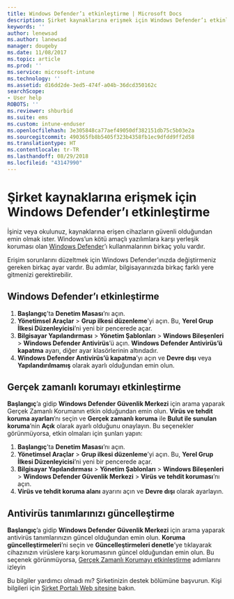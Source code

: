 ```yaml
---
title: Windows Defender’ı etkinleştirme | Microsoft Docs
description: Şirket kaynaklarına erişmek için Windows Defender’ı etkinleştirme hakkında bilgi edinin.
keywords: ''
author: lenewsad
ms.author: lanewsad
manager: dougeby
ms.date: 11/08/2017
ms.topic: article
ms.prod: ''
ms.service: microsoft-intune
ms.technology: ''
ms.assetid: d16dd2de-3ed5-474f-a04b-36dcd350162c
searchScope:
- User help
ROBOTS: ''
ms.reviewer: shburbid
ms.suite: ems
ms.custom: intune-enduser
ms.openlocfilehash: 3e305848ca77aef49050df382151db75c5b03e2a
ms.sourcegitcommit: 490365fb8b5405f323b4358fb1ec9dfdd9ff2d58
ms.translationtype: HT
ms.contentlocale: tr-TR
ms.lasthandoff: 08/29/2018
ms.locfileid: "43147990"
---
```

# <a name="turn-on-windows-defender-to-access-company-resources"></a>Şirket kaynaklarına erişmek için Windows Defender’ı etkinleştirme

İşiniz veya okulunuz, kaynaklarına erişen cihazların güvenli olduğundan emin olmak ister. Windows’un kötü amaçlı yazılımlara karşı yerleşik koruması olan [Windows Defender](https://www.microsoft.com/safety/pc-security/windows-defender.aspx)’ı kullanmalarının birkaç yolu vardır.

Erişim sorunlarını düzeltmek için Windows Defender’ınızda değiştirmeniz gereken birkaç ayar vardır. Bu adımlar, bilgisayarınızda birkaç farklı yere gitmenizi gerektirebilir.

## <a name="turn-on-windows-defender"></a>Windows Defender’ı etkinleştirme

1. **Başlangıç**’ta **Denetim Masası**’nı açın.
2. **Yönetimsel Araçlar** > **Grup ilkesi düzenleme**’yi açın. Bu, **Yerel Grup İlkesi Düzenleyicisi**’ni yeni bir pencerede açar.
3. **Bilgisayar Yapılandırması** > **Yönetim Şablonları** > **Windows Bileşenleri** > **Windows Defender Antivirüs**’ü açın. **Windows Defender Antivirüs’ü kapatma** ayarı, diğer ayar klasörlerinin altındadır. 
4. **Windows Defender Antivirüs’ü kapatma**’yı açın ve **Devre dışı** veya **Yapılandırılmamış** olarak ayarlı olduğundan emin olun.

## <a name="turn-on-real-time-protection"></a>Gerçek zamanlı korumayı etkinleştirme

**Başlangıç**’a gidip **Windows Defender Güvenlik Merkezi** için arama yaparak Gerçek Zamanlı Korumanın etkin olduğundan emin olun. **Virüs ve tehdit koruma ayarları**’nı seçin ve **Gerçek zamanlı koruma** ile **Bulut ile sunulan koruma**’nin **Açık** olarak ayarlı olduğunu onaylayın. Bu seçenekler görünmüyorsa, etkin olmaları için şunları yapın:

1. **Başlangıç**’ta **Denetim Masası**’nı açın.
2. **Yönetimsel Araçlar** > **Grup ilkesi düzenleme**’yi açın. Bu, **Yerel Grup İlkesi Düzenleyicisi**’ni yeni bir pencerede açar.
3. **Bilgisayar Yapılandırması** > **Yönetim Şablonları** > **Windows Bileşenleri** > **Windows Defender Güvenlik Merkezi** > **Virüs ve tehdit koruması**’nı açın.
4. **Virüs ve tehdit koruma alanı** ayarını açın ve **Devre dışı** olarak ayarlayın.

## <a name="update-your-antivirus-definitions"></a>Antivirüs tanımlarınızı güncelleştirme

**Başlangıç**’a gidip **Windows Defender Güvenlik Merkezi** için arama yaparak antivirüs tanımlarınızın güncel olduğundan emin olun. **Koruma güncelleştirmeleri**’ni seçin ve **Güncelleştirmeleri denetle**’ye tıklayarak cihazınızın virüslere karşı korumasının güncel olduğundan emin olun. Bu seçenek görünmüyorsa, [Gerçek Zamanlı Korumayı etkinleştirme](turn-on-defender-windows.md#turn-on-real-time-protection) adımlarını izleyin

Bu bilgiler yardımcı olmadı mı? Şirketinizin destek bölümüne başvurun. Kişi bilgileri için [Şirket Portalı Web sitesine](https://go.microsoft.com/fwlink/?linkid=2010980) bakın.
